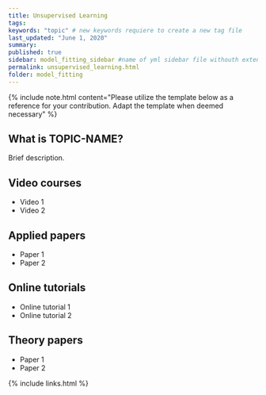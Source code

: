 ```yaml
---
title: Unsupervised Learning
tags:
keywords: "topic" # new keywords requiere to create a new tag file
last_updated: "June 1, 2020"
summary: 
published: true
sidebar: model_fitting_sidebar #name of yml sidebar file withouth extension
permalink: unsupervised_learning.html
folder: model_fitting
---
```



{% include note.html content="Please utilize the template below as a reference for your contribution. Adapt the template when deemed necessary" %}

## What is TOPIC-NAME?

Brief description.

## Video courses

* Video 1
* Video 2

## Applied papers 
* Paper 1
* Paper 2

## Online tutorials

* Online tutorial 1
* Online tutorial 2

## Theory papers 
* Paper 1
* Paper 2

{% include links.html %}
